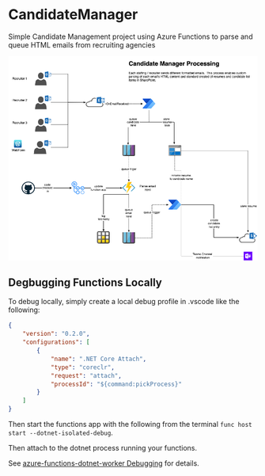# CandidateManager
Simple Candidate Management project using Azure Functions to parse and queue HTML emails from recruiting agencies

![Candidate Management Process](./docs/candidatemgr.png)

## Degbugging Functions Locally

To debug locally, simply create a local debug profile in .vscode like the following:

```json
{
    "version": "0.2.0",
    "configurations": [
        {
            "name": ".NET Core Attach",
            "type": "coreclr",
            "request": "attach",
            "processId": "${command:pickProcess}"
        }
    ]
}
```

Then start the functions app with the following from the terminal ```func host start --dotnet-isolated-debug```.

Then attach to the dotnet process running your functions. 

See [azure-functions-dotnet-worker Debugging](https://github.com/Azure/azure-functions-dotnet-worker/wiki/Debugging) for details. 